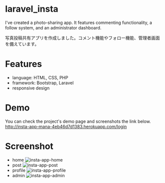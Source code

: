 # laravel_insta
I've created a photo-sharing app. It features commenting functionality, a follow system, and an administrator dashboard.

写真投稿共有アプリを作成しました。コメント機能やフォロー機能、管理者画面を備えています。

# Features
- language: HTML, CSS, PHP
- framework: Bootstrap, Laravel
- responsive design

# Demo
You can check the project's demo page and screenshots the link below.
http://insta-app-mana-4eb46d7d1383.herokuapp.com/login

# Screenshot
- home
  ![insta-app-home](https://github.com/MANA-U/laravel_insta.github.io/assets/144035440/6bcd99d5-96f5-42c8-949c-26780143f127)
- post
  ![insta-app-post](https://github.com/MANA-U/laravel_insta.github.io/assets/144035440/5563bdf9-ab95-48dd-9bf5-5bf259e24914)
- profile
  ![insta-app-profile](https://github.com/MANA-U/laravel_insta.github.io/assets/144035440/df0443ac-0f38-4ff8-97d9-807e57655b8b)
- admin
  ![insta-app-admin](https://github.com/MANA-U/laravel_insta.github.io/assets/144035440/07fb78f3-21d2-4e44-a987-98775fb58b45)



